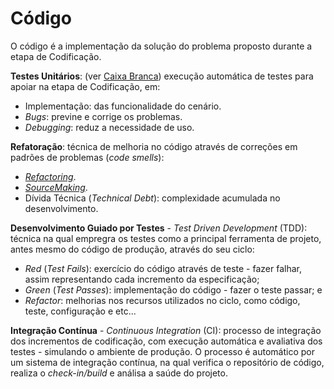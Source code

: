 # Código

O código é a implementação da solução do problema proposto durante a etapa de Codificação.

**Testes Unitários**: \(ver [Caixa Branca](/testes/caixa_branca.md)\) execução automática de testes para apoiar na etapa de Codificação, em:

* Implementação: das funcionalidade do cenário.
* _Bugs_: previne e corrige os problemas.
* _Debugging_: reduz a necessidade de uso.

**Refatoração**: técnica de melhoria no código através de correções em padrões de problemas \(_code smells_\):

* _[Refactoring](http://refactoring.com)_.
* _[SourceMaking](https://sourcemaking.com)_.
* Dívida Técnica \(_Technical Debt_\): complexidade acumulada no desenvolvimento.

**Desenvolvimento Guiado por Testes** - _Test Driven Development_ \(TDD\): técnica na qual empregra os testes como a principal ferramenta de projeto, antes mesmo do código de produção, através do seu ciclo:

* _Red_ \(_Test Fails_\): exercício do código através de teste - fazer falhar, assim representando cada incremento da especificação;
* _Green_ \(_Test Passes_\): implementação do código - fazer o teste passar; e
* _Refactor_: melhorias nos recursos utilizados no ciclo, como código, teste, configuração e etc...

**Integração Contínua** - _Continuous Integration_ \(CI\): processo de integração dos incrementos de codificação, com execução automática e avaliativa dos testes - simulando o ambiente de produção. O processo é automático por um sistema de integração contínua, na qual verifica o repositório de código, realiza o _check-in\/build_ e análisa a saúde do projeto.



